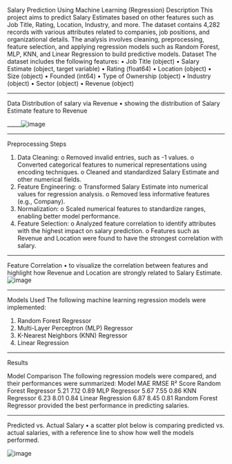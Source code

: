 Salary Prediction Using Machine Learning (Regression)
Description
This project aims to predict Salary Estimates based on other features such as Job Title, Rating, Location, Industry, and more. The dataset contains 4,282 records with various attributes related to companies, job positions, and organizational details. The analysis involves cleaning, preprocessing, feature selection, and applying regression models such as Random Forest, MLP, KNN, and Linear Regression to build predictive models.
Dataset
The dataset includes the following features:
•	Job Title (object)
•	Salary Estimate (object, target variable)
•	Rating (float64)
•	Location (object)
•	Size (object)
•	Founded (int64)
•	Type of Ownership (object)
•	Industry (object)
•	Sector (object)
•	Revenue (object)
________________________________________
Data Distribution of salary via Revenue
•	showing the distribution of Salary Estimate feature to Revenue
 
_____![image](https://github.com/user-attachments/assets/c1987acb-186a-4a3b-be17-d6ebe4f0dac4)
___________________________________
Preprocessing Steps
1.	Data Cleaning:
o	Removed invalid entries, such as -1 values.
o	Converted categorical features to numerical representations using encoding techniques.
o	Cleaned and standardized Salary Estimate and other numerical fields.
2.	Feature Engineering:
o	Transformed Salary Estimate into numerical values for regression analysis.
o	Removed less informative features (e.g., Company).
3.	Normalization:
o	Scaled numerical features to standardize ranges, enabling better model performance.
4.	Feature Selection:
o	Analyzed feature correlation to identify attributes with the highest impact on salary prediction.
o	Features such as Revenue and Location were found to have the strongest correlation with salary.
________________________________________
Feature Correlation
•	to visualize the correlation between features and highlight how Revenue and Location are strongly related to Salary Estimate.
 ![image](https://github.com/user-attachments/assets/cbc991bc-c12a-4d0c-9448-d9796f0f21c6)

________________________________________
Models Used
The following machine learning regression models were implemented:
1.	Random Forest Regressor
2.	Multi-Layer Perceptron (MLP) Regressor
3.	K-Nearest Neighbors (KNN) Regressor
4.	Linear Regression
________________________________________
Results

Model Comparison
The following regression models were compared, and their performances were summarized:
Model	MAE	RMSE	R² Score
Random Forest Regressor	5.21	7.12	0.89
MLP Regressor	5.67	7.55	0.86
KNN Regressor	6.23	8.01	0.84
Linear Regression	6.87	8.45	0.81
Random Forest Regressor provided the best performance in predicting salaries.
________________________________________
Predicted vs. Actual Salary
•	a scatter plot below is comparing predicted vs. actual salaries, with a reference line to show how well the models performed.
 
![image](https://github.com/user-attachments/assets/0f1a8bcc-bd2e-4dc0-adb5-84bf7cf58574)


